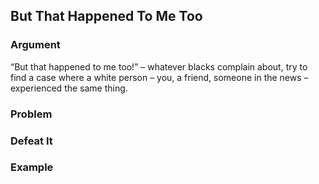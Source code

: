## But That Happened To Me Too

### Argument

“But that happened to me too!” – whatever blacks complain about, try to find a case where a white person – you, a friend, someone in the news – experienced the same thing.

### Problem

### Defeat It

### Example
